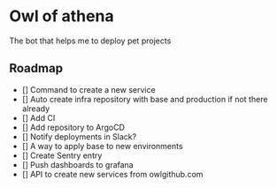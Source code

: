 # Owl of athena

The bot that helps me to deploy pet projects

## Roadmap

- [] Command to create a new service
- [] Auto create infra repository with base and production if not there already
- [] Add CI
- [] Add repository to ArgoCD
- [] Notify deployments in Slack?
- [] A way to apply base to new environments
- [] Create Sentry entry
- [] Push dashboards to grafana
- [] API to create new services from owlgithub.com